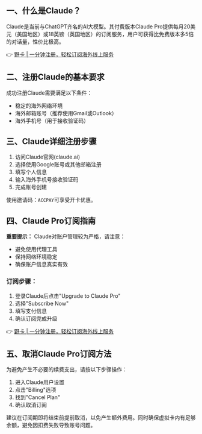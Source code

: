 ## 一、什么是Claude？

Claude是当前与ChatGPT齐名的AI大模型。其付费版本Claude Pro提供每月20美元（美国地区）或18英镑（英国地区）的订阅服务，用户可获得比免费版本多5倍的对话量，性价比极高。

👉 [野卡 | 一分钟注册，轻松订阅海外线上服务](https://bit.ly/bewildcard)

## 二、注册Claude的基本要求

成功注册Claude需要满足以下条件：

- 稳定的海外网络环境
- 海外邮箱账号（推荐使用Gmail或Outlook）
- 海外手机号（用于接收验证码）

## 三、Claude详细注册步骤

1. 访问Claude官网(claude.ai)
2. 选择使用Google账号或其他邮箱注册
3. 填写个人信息
4. 输入海外手机号接收验证码
5. 完成账号创建

使用邀请码：`ACCPAY`可享受开卡优惠。

## 四、Claude Pro订阅指南

**重要提示：** Claude对账户管理较为严格，请注意：

- 避免使用代理工具
- 保持网络环境稳定
- 确保账户信息真实有效

### 订阅步骤：

1. 登录Claude后点击"Upgrade to Claude Pro"
2. 选择"Subscribe Now"
3. 填写支付信息
4. 确认订阅完成升级

👉 [野卡 | 一分钟注册，轻松订阅海外线上服务](https://bit.ly/bewildcard)

## 五、取消Claude Pro订阅方法

为避免产生不必要的续费支出，请按以下步骤操作：

1. 进入Claude用户设置
2. 点击"Billing"选项
3. 找到"Cancel Plan"
4. 确认取消订阅

建议在订阅期即将结束前提前取消，以免产生额外费用。同时确保虚拟卡内有足够余额，避免因扣费失败导致账号问题。